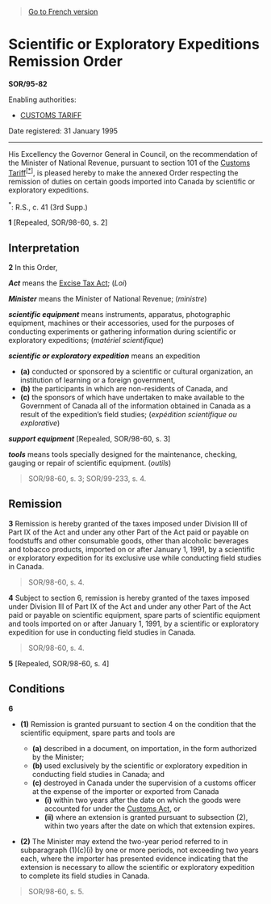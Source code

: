 > [Go to French version](/fr/Règlements/Décrets,%20ordonnances%20et%20règlements%20statutaires/95/82.md)

# Scientific or Exploratory Expeditions Remission Order

**SOR/95-82**

Enabling authorities: 
- [CUSTOMS TARIFF](/en/Acts/Statutes%20of%20Canada/1997/c.%2036.md)

Date registered: 31 January 1995

----------

His Excellency the Governor General in Council, on the recommendation of the Minister of National Revenue, pursuant to section 101 of the [Customs Tariff](/en/Acts/Statutes%20of%20Canada/1997/c.%2036.md)<sup><a href='#fn_SOR-95-82_e_hq_6330'>[*]</a></sup>, is pleased hereby to make the annexed Order respecting the remission of duties on certain goods imported into Canada by scientific or exploratory expeditions.

<a name='fn_SOR-95-82_e_hq_6330'><sup>*</sup></a>: R.S., c. 41 (3rd Supp.)<br />



**1** [Repealed, SOR/98-60, s. 2]




## Interpretation


**2** In this Order,

***Act*** means the [Excise Tax Act](/en/Acts/Revised%20Statutes%20of%20Canada/E/E-15.md); (*Loi*)

***Minister*** means the Minister of National Revenue; (*ministre*)

***scientific equipment*** means instruments, apparatus, photographic equipment, machines or their accessories, used for the purposes of conducting experiments or gathering information during scientific or exploratory expeditions; (*matériel scientifique*)

***scientific or exploratory expedition*** means an expedition
- **(a)** conducted or sponsored by a scientific or cultural organization, an institution of learning or a foreign government,
- **(b)** the participants in which are non-residents of Canada, and
- **(c)** the sponsors of which have undertaken to make available to the Government of Canada all of the information obtained in Canada as a result of the expedition’s field studies; (*expédition scientifique ou explorative*)

***support equipment*** [Repealed, SOR/98-60, s. 3]

***tools*** means tools specially designed for the maintenance, checking, gauging or repair of scientific equipment. (*outils*) 
> SOR/98-60, s. 3; SOR/99-233, s. 4.





## Remission


**3** Remission is hereby granted of the taxes imposed under Division III of Part IX of the Act and under any other Part of the Act paid or payable on foodstuffs and other consumable goods, other than alcoholic beverages and tobacco products, imported on or after January 1, 1991, by a scientific or exploratory expedition for its exclusive use while conducting field studies in Canada.
> SOR/98-60, s. 4.




**4** Subject to section 6, remission is hereby granted of the taxes imposed under Division III of Part IX of the Act and under any other Part of the Act paid or payable on scientific equipment, spare parts of scientific equipment and tools imported on or after January 1, 1991, by a scientific or exploratory expedition for use in conducting field studies in Canada.
> SOR/98-60, s. 4.




**5** [Repealed, SOR/98-60, s. 4]




## Conditions


**6** 

- **(1)** Remission is granted pursuant to section 4 on the condition that the scientific equipment, spare parts and tools are
	- **(a)** described in a document, on importation, in the form authorized by the Minister;
	- **(b)** used exclusively by the scientific or exploratory expedition in conducting field studies in Canada; and
	- **(c)** destroyed in Canada under the supervision of a customs officer at the expense of the importer or exported from Canada
		- **(i)** within two years after the date on which the goods were accounted for under the [Customs Act](/en/Acts/Statutes%20of%20Canada/1985/c.%201%20(2nd%20Supp.).md), or
		- **(ii)** where an extension is granted pursuant to subsection (2), within two years after the date on which that extension expires.

- **(2)** The Minister may extend the two-year period referred to in subparagraph (1)(c)(i) by one or more periods, not exceeding two years each, where the importer has presented evidence indicating that the extension is necessary to allow the scientific or exploratory expedition to complete its field studies in Canada.
> SOR/98-60, s. 5.



